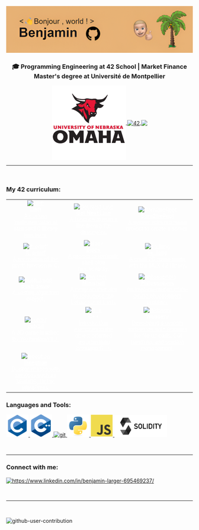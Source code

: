<div align="center">
  <img src="https://github.com/BenjaminLarger/BenjaminLarger/blob/main/pixelcut-export.png" alt="MasterHead">
</div>

<h3 align="center">🎓 Programming Engineering at 42 School | Market Finance Master's degree at Université de Montpellier</h3>
<div align="center">
  </a>
      <a href="https://www.unomaha.edu/" target="_blank" rel="noreferrer">
      <img src="https://github.com/BenjaminLarger/BenjaminLarger/blob/main/UNO.png"
        alt="42" align="center" width="200"/>
    </a>
      <a href="https://42.fr/en/homepage/" target="_blank" rel="noreferrer">
      <img src="https://media.licdn.com/dms/image/D4D12AQH87JCWFrJa0w/article-cover_image-shrink_600_2000/0/1663149034083?e=2147483647&v=beta&t=WTDV1QJflRlzNIOafKgUuYaQANdUDvRobPYfe2Wd4bI"
        alt="42" align="center" width="200"/>
    </a>
    </a>
      <a href="https://formations-en.umontpellier.fr/fr/formations/master-XB/master-monnaie-banque-finance-assurance-IVS5EBZE/analyse-des-risques-de-marches-mention-mbfa-IVS5EW52.html" target="_blank" rel="noreferrer">
      <img src="https://www.montpellier-management.fr/wp-content/uploads/2023/02/logo_um_2022_rouge_RVB-1.png""
        align="center" width="200"/>
    </a>
</div>

<hr />
<br />

<div align="left">
  <h3 align="left">My 42 curriculum:</h3>
  <div align="center">
    <table>
      <tr>
        <td align="center">
          <a href="https://github.com/BenjaminLarger/libft" style="color: white;">
            <img src="https://github.com/ayogun/42-project-badges/blob/main/badges/libfte.png" alt="Libft" width="100">
            <br>
            <strong>Libft</strong>
            <br>
            <span>A custom implementation of standard C library functions.</span>
          </a>
        </td>
        <td align="center">
          <a href="https://github.com/BenjaminLarger/get_next_line" style="color: white;">
            <img src="https://github.com/ayogun/42-project-badges/blob/main/badges/get_next_linee.png" alt="Get Next Line" width="100">
            <br>
            <strong>Get Next Line</strong>
            <br>
            <span>A function to read a line from a file descriptor.</span>
          </a>
        </td>
        <td align="center">
          <a href="https://github.com/BenjaminLarger/born2beroot" style="color: white;">
            <img src="https://github.com/ayogun/42-project-badges/blob/main/badges/born2beroote.png" alt="Born2beRoot" width="100">
            <br>
            <strong>Born2beRoot</strong>
            <br>
            <span>A system administration project to create a server.</span>
          </a>
        </td>
      </tr>
      <tr>
        <td align="center">
          <a href="https://github.com/BenjaminLarger/ft_printf" style="color: white;">
            <img src="https://github.com/ayogun/42-project-badges/blob/main/badges/ft_printfe.png" alt="ft_printf" width="100">
            <br>
            <strong>ft_printf</strong>
            <br>
            <span>A recreation of the printf function in C.</span>
          </a>
        </td>
        <td align="center">
          <a href="https://github.com/BenjaminLarger/pipex" style="color: white;">
            <img src="https://github.com/ayogun/42-project-badges/blob/main/badges/pipexm.png" alt="pipex" width="100">
            <br>
            <strong>pipex</strong>
            <br>
            <span>A project to replicate shell pipe functionality.</span>
          </a>
        </td>
        <td align="center">
          <a href="https://github.com/BenjaminLarger/so_long" style="color: white;">
            <img src="https://github.com/ayogun/42-project-badges/blob/main/badges/so_longm.png" alt="so_long" width="100">
            <br>
            <strong>so_long</strong>
            <br>
            <span>A small 2D game made with the MLX 42 library.</span>
          </a>
        </td>
      </tr>
      <tr>
        <td align="center">
          <a href="https://github.com/BenjaminLarger/push_swap" style="color: white;">
            <img src="https://github.com/ayogun/42-project-badges/blob/main/badges/push_swape.png" alt="push_swap" width="100">
            <br>
            <strong>push_swap</strong>
            <br>
            <span>A sorting algorithm project.</span>
          </a>
        </td>
        <td align="center">
          <a href="https://github.com/BenjaminLarger/minishell" style="color: white;">
            <img src="https://github.com/ayogun/42-project-badges/blob/main/badges/minishelle.png" alt="Minishell" width="100">
            <br>
            <strong>Minishell</strong>
            <br>
            <span>A program that aim to reproduce the behaviour of bash.</span>
          </a>
        </td>
        <td align="center">
          <a href="https://github.com/BenjaminLarger/philosophers" style="color: white;">
            <img src="https://github.com/ayogun/42-project-badges/blob/main/badges/philosopherse.png" alt="philosophers" width="100">
            <br>
            <strong>Philosophers</strong>
            <br>
            <span>An implementation of the dining philosophers problem.</span>
          </a>
        </td>
      </tr>
      <tr>
        <td align="center">
          <a href="https://github.com/BenjaminLarger/cub3d" style="color: white;">
            <img src="https://github.com/ayogun/42-project-badges/blob/main/badges/cub3dm.png" alt="cub3d" width="100">
            <br>
            <strong>cub3d</strong>
            <br>
            <span>A 3D game inspired by Wolfenstein 3D.</span>
             <td align="center">
          <a href="https://github.com/BenjaminLarger/C-" style="color: white;">
            <img src="https://github.com/ayogun/42-project-badges/blob/main/badges/cppe.png" alt="C++" width="100">
            <br>
            <strong>C++</strong>
            <br>
            <span>Introduction exercices to the object oriented programming language C++.</span>
             <td align="center">
          <a href="https://github.com/BenjaminLarger/Webserv" style="color: white;">
            <img src="https://github.com/ayogun/42-project-badges/blob/main/badges/webservm.png" alt="Webserv" width="100">
            <br>
            <strong>Webserv</strong>
            <br>
            <span>Developing a custom webserver with features like file uploads, CGI handling, and session management.</span>
          </a>
        </td>
      </tr>
      <tr>
        <td align="center">
          <a href="https://github.com/BenjaminLarger/inception" style="color: white;">
            <img src="https://github.com/ayogun/42-project-badges/blob/main/badges/inceptione.png" alt="inception" width="100">
            <br>
            <strong>Inception</strong>
            <br>
            <span>Docker images with services such as MariaDB, Nginx, WordPress.</span>
          </a>
        </td>
      </tr>
    </table>
  </div>
</div>



<div align="left">
  <h3 align="left">Languages and Tools:</h3>
  <p align="left">
    <a href="https://www.cprogramming.com/" target="_blank" rel="noreferrer">
      <img src="https://raw.githubusercontent.com/devicons/devicon/master/icons/c/c-original.svg" alt="c" width="60" height="60"/>
    </a>
    <a href="https://www.w3schools.com/cpp/" target="_blank" rel="noreferrer">
      <img src="https://raw.githubusercontent.com/devicons/devicon/master/icons/cplusplus/cplusplus-original.svg" alt="cplusplus" width="60" height="60"/>
    </a>
    <a href="https://git-scm.com/" target="_blank" rel="noreferrer">
      <img src="https://www.vectorlogo.zone/logos/git-scm/git-scm-icon.svg" alt="git" width="60" height="60"/>
    </a>
    <a href="https://www.python.org" target="_blank" rel="noreferrer">
      <img src="https://raw.githubusercontent.com/devicons/devicon/master/icons/python/python-original.svg" alt="python" width="60" height="60"/>
    </a>
    <a href="https://www.python.org" target="_blank" rel="noreferrer">
      <img src="https://github.com/devicons/devicon/blob/master/icons/javascript/javascript-original.svg" alt="javascript" width="60" height="60"/>
    </a>
      <a href="https://soliditylang.org/" target="_blank" rel="noreferrer">
      <img src="https://github.com/BenjaminLarger/BenjaminLarger/blob/main/sol.jpg"
        alt="solidity" width="142 height="60"/>
    </a>
  </p>
</div>

<br />
<hr />

<div align="left">
  <h3 align="left">Connect with me:</h3>
  <p align="left">
    <a href="https://www.linkedin.com/in/benjamin-larger-695469237/" target="blank">
      <img align="center" src="https://raw.githubusercontent.com/rahuldkjain/github-profile-readme-generator/master/src/images/icons/Social/linked-in-alt.svg" alt="https://www.linkedin.com/in/benjamin-larger-695469237/" height="60" width="80" />
    </a>
  </p>
</div>

<br />
<hr />

</tr> </table>

<br>

![github-user-contribution](https://user-images.githubusercontent.com/58959408/157782696-8bc9ca49-ca61-4ab5-8b83-49c4e76c1a8f.svg)


